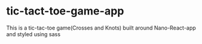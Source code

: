# tic-tact-toe-game-app

This is a tic-tac-toe game(Crosses and Knots) built around Nano-React-app
and styled using sass
